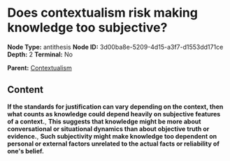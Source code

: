# Does contextualism risk making knowledge too subjective?

**Node Type:** antithesis
**Node ID:** 3d00ba8e-5209-4d15-a3f7-d1553dd171ce
**Depth:** 2
**Terminal:** No

**Parent:** [Contextualism](contextualism.md)

## Content

**If the standards for justification can vary depending on the context, then what counts as knowledge could depend heavily on subjective features of a context.**, **This suggests that knowledge might be more about conversational or situational dynamics than about objective truth or evidence.**, **Such subjectivity might make knowledge too dependent on personal or external factors unrelated to the actual facts or reliability of one's belief.**
